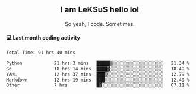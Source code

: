 <h2 align="center">I am LeKSuS hello lol</h2>
<p align="center">So yeah, I code. Sometimes.</p>

#### :computer: Last month coding activity
<!--START_SECTION:waka-->

```txt
Total Time: 91 hrs 40 mins

Python            21 hrs 3 mins   █████▒░░░░░░░░░░░░░░░░░░░   21.34 %
Go                18 hrs 14 mins  ████▓░░░░░░░░░░░░░░░░░░░░   18.49 %
YAML              12 hrs 37 mins  ███▒░░░░░░░░░░░░░░░░░░░░░   12.79 %
Markdown          12 hrs 19 mins  ███░░░░░░░░░░░░░░░░░░░░░░   12.49 %
Other             7 hrs           █▓░░░░░░░░░░░░░░░░░░░░░░░   07.11 %
```

<!--END_SECTION:waka-->
